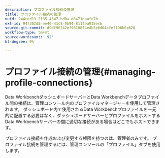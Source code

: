 ```yaml
---
description: プロファイル接続の管理
title: プロファイル接続の管理
uuid: 244ced13-2185-4347-bd0a-d8471daafe7b
exl-id: 94f302d5-ee40-41c8-9b94-811fea915ecb
source-git-commit: d9df90242ef96188f4e4b5e6d04cfef196b0a628
workflow-type: tm+mt
source-wordcount: '92'
ht-degree: 9%

---
```


# プロファイル接続の管理{#managing-profile-connections}

Data WorkbenchダッシュボードサーバーとData Workbenchデータプロファイル間の接続は、管理コンソール内のプロファイルマネージャーを使用して管理されます。 ダッシュボード内で使用されるData Workbenchプロファイルを一元的に配置する必要はなく、ダッシュボードサーバーとプロファイルをホストするData Workbenchサーバーの間に適切な接続がある場合はどこでもホストできます。

プロファイル接続を作成および変更する権限を持つのは、管理者のみです。 プロファイル接続を管理するには、管理コンソールの「プロファイル」タブを使用します。
